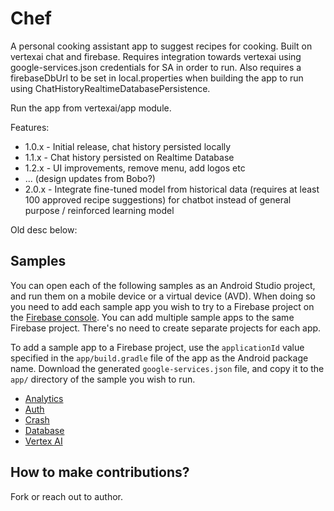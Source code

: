 # Chef

A personal cooking assistant app to suggest recipes for cooking. Built on vertexai chat and
firebase. Requires integration towards
vertexai using google-services.json credentials for SA in order to run.
Also requires a firebaseDbUrl to be set in local.properties when building the app to run using ChatHistoryRealtimeDatabasePersistence.

Run the app from vertexai/app module.

Features:

- 1.0.x - Initial release, chat history persisted locally
- 1.1.x - Chat history persisted on Realtime Database
- 1.2.x - UI improvements, remove menu, add logos etc
- ... (design updates from Bobo?)
- 2.0.x - Integrate fine-tuned model from historical data (requires at least 100 approved recipe
  suggestions) for chatbot instead of general purpose / reinforced learning model

Old desc below:

## Samples

You can open each of the following samples as an Android Studio project, and run
them on a mobile device or a virtual device (AVD). When doing so you need to
add each sample app you wish to try to a Firebase project on the [Firebase
console](https://console.firebase.google.com). You can add multiple sample apps
to the same Firebase project. There's no need to create separate projects for
each app.

To add a sample app to a Firebase project, use the `applicationId` value specified
in the `app/build.gradle` file of the app as the Android package name. Download
the generated `google-services.json` file, and copy it to the `app/` directory of
the sample you wish to run.

- [Analytics](analytics/README.md)
- [Auth](auth/README.md)
- [Crash](crash/README.md)
- [Database](database/README.md)
- [Vertex AI](vertexai/README.md)

## How to make contributions?

Fork or reach out to author.
